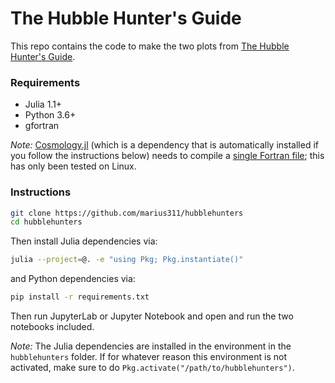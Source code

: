# The Hubble Hunter's Guide

This repo contains the code to make the two plots from [The Hubble Hunter's Guide](https://arxiv.org/abs/1908.03663). 

### Requirements

* Julia 1.1+
* Python 3.6+
* gfortran

*Note:* [Cosmology.jl](https://github.com/marius311/Cosmology.jl) (which is a dependency that is automatically installed if you follow the instructions below) needs to compile a [single Fortran file](https://github.com/marius311/Cosmology.jl/blob/ac971e7b3e6e87a538934020f9c880bea3ce53ad/deps/build.jl#L11); this has only been tested on Linux. 

### Instructions

```bash
git clone https://github.com/marius311/hubblehunters
cd hubblehunters
```
Then install Julia dependencies via:
```bash
julia --project=@. -e "using Pkg; Pkg.instantiate()"
```
and Python dependencies via:
```bash
pip install -r requirements.txt
```

Then run JupyterLab or Jupyter Notebook and open and run the two notebooks included. 

*Note:* The Julia dependencies are installed in the environment in the `hubblehunters` folder. If for whatever reason this environment is not activated, make sure to do `Pkg.activate("/path/to/hubblehunters")`.
